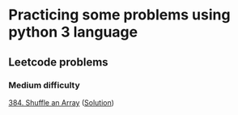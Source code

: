 # Practicing some problems using python 3 language #

## Leetcode problems

### Medium difficulty

[384. Shuffle an Array](https://leetcode.com/problems/shuffle-an-array/)
([Solution](https://github.com/a3nv/python-practice/tree/master/src/com/competetive/practice/leetcode/solutions/medium/M384ShuffleAnArray.py))